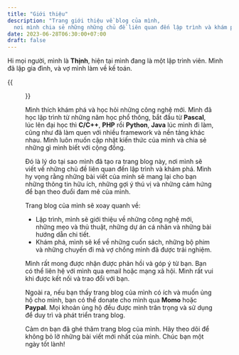 ```yaml
---
title: "Giới thiệu"
description: "Trang giới thiệu về blog của mình,
  nơi mình chia sẻ những những chủ đề liên quan đến lập trình và khám phá"
date: 2023-06-28T06:30:00+07:00
draft: false
---
```


Hi mọi người, mình là **Thịnh**,
hiện tại mình đang là một lập trình viên.
Mình đã lập gia đình, và vợ mình làm về kế toán.

{{<figure src="img/avatar.png" cap="Avatar" capHide="true">}}

Mình thích khám phá và học hỏi những công nghệ mới.
Mình đã học lập trình từ những năm học phổ thông,
bắt đầu từ **Pascal**, lúc lên đại học thì **C/C++**, **PHP** rồi **Python**, **Java** lúc mình đi làm,
cũng như đã làm quen với nhiều framework và nền tảng khác nhau.
Mình luôn muốn cập nhật kiến thức của mình và chia sẻ những gì mình biết với cộng đồng.

Đó là lý do tại sao mình đã tạo ra trang blog này,
nơi mình sẽ viết về những chủ đề liên quan đến lập trình và khám phá.
Mình hy vọng rằng những bài viết của mình sẽ mang lại cho bạn những thông tin hữu ích,
những gợi ý thú vị và những cảm hứng để bạn theo đuổi đam mê của mình.

Trang blog của mình sẽ xoay quanh về:

- Lập trình, mình sẽ giới thiệu về những công nghệ mới, những mẹo và thủ thuật,
  những dự án cá nhân và những bài hướng dẫn chi tiết.
- Khám phá, mình sẽ kể về những cuốn sách, những bộ phim
  và những chuyến đi mà vợ chồng mình đã được trải nghiệm.

Mình rất mong được nhận được phản hồi và góp ý từ bạn.
Bạn có thể liên hệ với mình qua email hoặc mạng xã hội.
Mình rất vui khi được kết nối và trao đổi với bạn.

Ngoài ra, nếu bạn thấy trang blog của mình có ích và muốn ủng hộ cho mình,
bạn có thể donate cho mình qua **Momo** hoặc **Paypal**.
Mọi khoản ủng hộ đều được mình trân trọng và sử dụng để duy trì và phát triển trang blog.

Cảm ơn bạn đã ghé thăm trang blog của mình.
Hãy theo dõi để không bỏ lỡ những bài viết mới nhất của mình.
Chúc bạn một ngày tốt lành!
